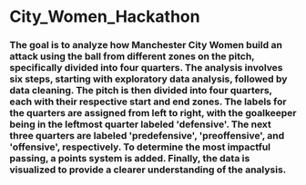 # City_Women_Hackathon

### The goal is to analyze how Manchester City Women build an attack using the ball from different zones on the pitch, specifically divided into four quarters. The analysis involves six steps, starting with exploratory data analysis, followed by data cleaning. The pitch is then divided into four quarters, each with their respective start and end zones. The labels for the quarters are assigned from left to right, with the goalkeeper being in the leftmost quarter labeled 'defensive'. The next three quarters are labeled 'predefensive', 'preoffensive', and 'offensive', respectively. To determine the most impactful passing, a points system is added. Finally, the data is visualized to provide a clearer understanding of the analysis.
